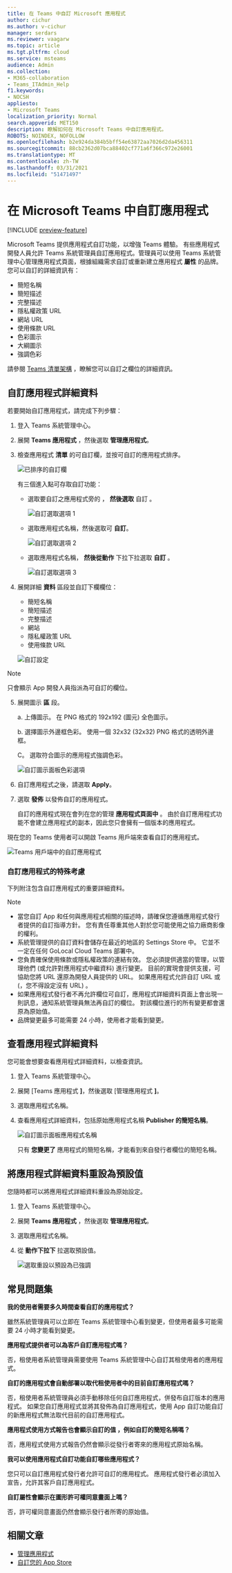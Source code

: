 ```yaml
---
title: 在 Teams 中自訂 Microsoft 應用程式
author: cichur
ms.author: v-cichur
manager: serdars
ms.reviewer: vaagarw
ms.topic: article
ms.tgt.pltfrm: cloud
ms.service: msteams
audience: Admin
ms.collection:
- M365-collaboration
- Teams_ITAdmin_Help
f1.keywords:
- NOCSH
appliesto:
- Microsoft Teams
localization_priority: Normal
search.appverid: MET150
description: 瞭解如何在 Microsoft Teams 中自訂應用程式。
ROBOTS: NOINDEX, NOFOLLOW
ms.openlocfilehash: b2e924da384b5bff54e63872aa7026d2da456311
ms.sourcegitcommit: 88cb2362d07bca88402cf771a6f366c972e26001
ms.translationtype: MT
ms.contentlocale: zh-TW
ms.lasthandoff: 03/31/2021
ms.locfileid: "51471497"
---
```

# <a name="customize-apps-in-microsoft-teams"></a>在 Microsoft Teams 中自訂應用程式

[!INCLUDE [preview-feature](includes/preview-feature.md)]

 Microsoft Teams 提供應用程式自訂功能，以增強 Teams 體驗。 有些應用程式開發人員允許 Teams 系統管理員自訂應用程式。管理員可以使用 Teams 系統管理中心管理應用程式頁面，根據組織需求自訂或重新建立應用程式 **屬性** 的品牌。 您可以自訂的詳細資訊有：

- 簡短名稱
- 簡短描述
- 完整描述
- 隱私權政策 URL
- 網站 URL
- 使用條款 URL
- 色彩圖示
- 大綱圖示
- 強調色彩

請參閱 [Teams 清單架構](https://docs.microsoft.com/microsoftteams/platform/resources/schema/manifest-schema) ，瞭解您可以自訂之欄位的詳細資訊。

## <a name="customize-the-apps-details"></a>自訂應用程式詳細資料

若要開始自訂應用程式，請完成下列步驟：

1. 登入 Teams 系統管理中心。
2. 展開 **Teams 應用程式** ，然後選取 **管理應用程式**。
3. 檢查應用程式 **清單** 的可自訂欄，並按可自訂的應用程式排序。

   ![已排序的自訂欄](media/customize-column.png)

   有三個進入點可存取自訂功能：

   - 選取要自訂之應用程式旁的 ， **然後選取** 自訂 。

     ![自訂選取選項 1](media/select-app-to-customize1.png)

   - 選取應用程式名稱，然後選取可 **自訂**。

     ![自訂選取選項 2](media/app-details-customizable.png)

   - 選取應用程式名稱， **然後從動作** 下拉下拉選取 **自訂** 。

     ![自訂選取選項 3](media/customize-action-menu.png)

4. 展開詳細 **資料** 區段並自訂下欄欄位：

    - 簡短名稱
    - 簡短描述
    - 完整描述
    - 網站
    - 隱私權政策 URL
    - 使用條款 URL

   ![自訂設定](media/customize-settings.png)

> [!Note]
> 只會顯示 App 開發人員指派為可自訂的欄位。

5. 展開圖示 **區** 段。

   a. 上傳圖示。 在 PNG 格式的 192x192 (圖元) 全色圖示。

   b. 選擇圖示外邊框色彩。 使用一個 32x32 (32x32) PNG 格式的透明外邊框。

   C。 選取符合圖示的應用程式強調色彩。

    ![自訂圖示面板色彩選項](media/customize-app-colors.png)

6. 自訂應用程式之後，請選取 **Apply**。

7. 選取 **發佈** 以發佈自訂的應用程式。

   自訂的應用程式現在會列在您的管理 **應用程式頁面中** 。 由於自訂應用程式功能不會建立應用程式的副本，因此您只會擁有一個版本的應用程式。

現在您的 Teams 使用者可以開啟 Teams 用戶端來查看自訂的應用程式。

   ![Teams 用戶端中的自訂應用程式](media/find-customized-app.png)

### <a name="special-considerations-for-customizing-an-app"></a>自訂應用程式的特殊考慮

下列附注包含自訂應用程式的重要詳細資料。

> [!Note]
> - 當您自訂 App 和任何與應用程式相關的描述時，請確保您遵循應用程式發行者提供的自訂指導方針。 您有責任尊重其他人對於您可能使用之協力廠商影像的權利。
> - 系統管理提供的自訂資料會儲存在最近的地區的 Settings Store 中。 它並不一定在任何 GoLocal Cloud Teams 部署中。
> - 您負責確保使用條款或隱私權政策的連結有效。 您必須提供適當的管理，以管理他們 (或允許對應用程式中繼資料) 進行變更。 目前的實現會提供支援，可協助您將 URL 還原為開發人員提供的 URL。 如果應用程式允許自訂 URL 或 (，您不得設定沒有 URL) 。
> - 如果應用程式發行者不再允許欄位可自訂，應用程式詳細資料頁面上會出現一則訊息，通知系統管理員無法再自訂的欄位。 對該欄位進行的所有變更都會還原為原始值。
> - 品牌變更最多可能需要 24 小時，使用者才能看到變更。

## <a name="review-app-details"></a>查看應用程式詳細資料

您可能會想要查看應用程式詳細資料，以檢查資訊。

1. 登入 Teams 系統管理中心。

2. 展開 [Teams 應用程式 **]**，然後選取 [管理應用程式 **]**。

3. 選取應用程式名稱。

4. 查看應用程式詳細資料，包括原始應用程式名稱 **Publisher 的簡短名稱**。

   ![自訂圖示面板應用程式名稱](media/app-details-original-name.png)

   只有 **您變更了** 應用程式的簡短名稱，才能看到來自發行者欄位的簡短名稱。

## <a name="reset-app-details-to-default"></a>將應用程式詳細資料重設為預設值

您隨時都可以將應用程式詳細資料重設為原始設定。

1. 登入 Teams 系統管理中心。

2. 展開 **Teams 應用程式** ，然後選取 **管理應用程式**。

3. 選取應用程式名稱。

4. 從 **動作下拉下** 拉選取預設值。

   ![選取重設以預設為已強調](media/select-reset.png)

## <a name="frequently-asked-questions"></a>常見問題集

**我的使用者需要多久時間查看自訂的應用程式？**

雖然系統管理員可以立即在 Teams 系統管理中心看到變更，但使用者最多可能需要 24 小時才能看到變更。  

**應用程式提供者可以為客戶自訂應用程式嗎？**

 否，租使用者系統管理員需要使用 Teams 系統管理中心自訂其租使用者的應用程式。

**自訂的應用程式會自動部署以取代租使用者中的目前自訂應用程式嗎？**

否，租使用者系統管理員必須手動移除任何自訂應用程式，併發布自訂版本的應用程式。 如果您自訂應用程式並將其發佈為自訂應用程式，使用 App 自訂功能自訂的新應用程式無法取代目前的自訂應用程式。  

**應用程式使用方式報告也會顯示自訂的值 ，例如自訂的簡短名稱嗎？**

 否，應用程式使用方式報告仍然會顯示從發行者寄來的應用程式原始名稱。

**我可以使用應用程式自訂功能自訂哪些應用程式？**

您只可以自訂應用程式發行者允許可自訂的應用程式。 應用程式發行者必須加入宣告，允許其客戶自訂應用程式。

**自訂屬性會顯示在圖形許可權同意畫面上嗎？**

否，許可權同意畫面仍然會顯示發行者所寄的原始值。

## <a name="related-article"></a>相關文章

- [管理應用程式](manage-apps.md)
- [自訂您的 App Store](customize-your-app-store.md)
